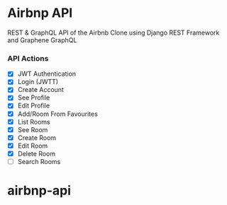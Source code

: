# Airbnp API

REST & GraphQL API of the Airbnb Clone using Django REST Framework and Graphene GraphQL

### API Actions

- [x] JWT Authentication
- [x] Login (JWTT)
- [x] Create Account
- [x] See Profile
- [x] Edit Profile
- [x] Add/Room From Favourites
- [x] List Rooms
- [x] See Room
- [x] Create Room
- [x] Edit Room
- [x] Delete Room
- [ ] Search Rooms

# airbnp-api
